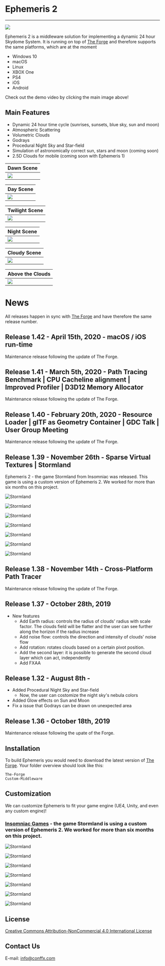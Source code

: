 # Ephemeris 2
----

[![](Screenshots/main.png)](https://vimeo.com/344675521)

Ephemeris 2 is a middleware solution for implementing a dynamic 24 hour Skydome System. It is running on top of [The Forge](https://github.com/ConfettiFX/The-Forge) and therefore supports the same platforms, which are at the moment 
* Windows 10
* macOS
* Linux
* XBOX One
* PS4
* iOS
* Android

Check out the demo video by clicking the main image above!

## Main Features

  - Dynamic 24 hour time cycle (sunrises, sunsets, blue sky, sun and moon)
  - Atmospheric Scattering
  - Volumetric Clouds
  - Godrays
  - Procedural Night Sky and Star-field 
  - Simulation of astronomically correct sun, stars and moon (coming soon)
  - 2.5D Clouds for mobile (coming soon with Ephemeris 1)
   
| Dawn Scene |
|---|
|![](Screenshots/02.png)|

| Day Scene |
|---|
|![](Screenshots/03.png)|

| Twilight Scene |
|---|
|![](Screenshots/04.png)|

| Night Scene |
|---|
|![](Screenshots/05.png)|

| Cloudy Scene |
|---|
|![](Screenshots/06.png)|

| Above the Clouds |
|---|
|![](Screenshots/01.png)|


# News
All releases happen in sync with [The Forge](https://github.com/ConfettiFX/The-Forge) and have therefore the same release number.

## Release 1.42 - April 15th, 2020 - macOS / iOS run-time
Maintenance release following the update of The Forge.

## Release 1.41 - March 5th, 2020 - Path Tracing Benchmark | CPU Cacheline alignment | Improved Profiler | D3D12 Memory Allocator
Maintenance release following the update of The Forge.

## Release 1.40 - February 20th, 2020 - Resource Loader | glTF as Geometry Container | GDC Talk | User Group Meeting
Maintenance release following the update of The Forge.

## Release 1.39 - November 26th - Sparse Virtual Textures | Stormland
Ephemeris 2 - the game Stormland from Insomniac was released. This game is using a custom version of Ephemeris 2. We worked for more than six months on this project.

![Stormland](Screenshots/Stormland/Capture_2019_11_15_08_43_35_881.png) 

![Stormland](Screenshots/Stormland/Capture_2019_11_15_08_43_21_794.png) 

![Stormland](Screenshots/Stormland/Capture_2019_11_15_08_42_52_603.png) 

![Stormland](Screenshots/Stormland/Capture_2019_11_15_08_42_19_713.png) 

![Stormland](Screenshots/Stormland/Capture_2019_11_15_08_41_47_994.png) 

![Stormland](Screenshots/Stormland/Capture_2019_11_15_08_42_09_931.png) 

![Stormland](Screenshots/Stormland/Capture_2019_11_15_08_41_38_457.png) 



## Release 1.38 - November 14th - Cross-Platform Path Tracer
Maintenance release following the update of The Forge. 

## Release 1.37 - October 28th, 2019
* New features
  * Add Earth radius: controls the radius of clouds' radius with scale factor. The clouds field will be flatter and the user can see further along the horizon if the radius increase
  * Add noise flow: controls the direction and intensity of clouds' noise flow
  * Add rotation: rotates clouds based on a certain pivot position.
  * Add the second layer: it is possible to generate the second cloud layer which can act, independently
  * Add FXAA

## Release 1.32 - August 8th - 

- Added Procedural Night Sky and Star-field
  - Now, the user can costomize the night sky's nebula colors 
- Added Glow effects on Sun and Moon
- Fix a issue that Godrays can be drawn on unexpected area

## Release 1.36 - October 18th, 2019
Maintenance release following the upate of the Forge.


 
## Installation

 To build Ephemeris you would need to download the latest version of [The Forge](https://github.com/ConfettiFX/The-Forge). Your folder overview should look like this:

 ```
 The-Forge
 Custom-Middleware
 ```


## Customization

We can customize Ephemeris to fit your game engine (UE4, Unity, and even any custom engine)!

### [Insomniac Games](https://insomniac.games/) - the game Stormland is using a custom version of Ephemeris 2. We worked for more than six months on this project.

![Stormland](Screenshots/Stormland/Capture_2019_11_15_08_43_35_881.png) 

![Stormland](Screenshots/Stormland/Capture_2019_11_15_08_43_21_794.png) 

![Stormland](Screenshots/Stormland/Capture_2019_11_15_08_42_52_603.png) 

![Stormland](Screenshots/Stormland/Capture_2019_11_15_08_42_19_713.png) 

![Stormland](Screenshots/Stormland/Capture_2019_11_15_08_42_09_931.png) 

![Stormland](Screenshots/Stormland/Capture_2019_11_15_08_41_47_994.png) 

![Stormland](Screenshots/Stormland/Capture_2019_11_15_08_41_38_457.png) 



## License

[Creative Commons Attribution-NonCommercial 4.0 International License](https://creativecommons.org/licenses/by-nc/4.0/legalcode)


## Contact Us

E-mail: info@conffx.com

